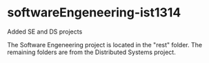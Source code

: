 # softwareEngeneering-ist1314
Added SE and DS projects

The Software Engeneering project is located in the "rest" folder. The remaining folders are from the Distributed Systems project.
